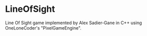 # LineOfSight
Line Of Sight game implemented by Alex Sadier-Gane in C++ using OneLoneCoder's "PixelGameEngine".
